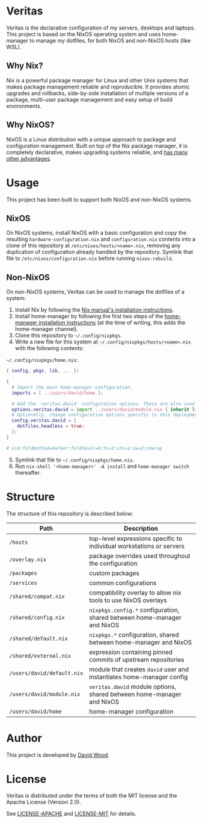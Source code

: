 # Veritas
Veritas is the declarative configuration of my servers, desktops and laptops. This project is based
on the NixOS operating system and uses home-manager to manage my dotfiles, for both NixOS and
non-NixOS hosts (like WSL).

## Why Nix?
Nix is a powerful package manager for Linux and other Unix systems that makes package management
reliable and reproducible. It provides atomic upgrades and rollbacks, side-by-side installation of
multiple versions of a package, multi-user package management and easy setup of build environments.

## Why NixOS?
NixOS is a Linux distribution with a unique approach to package and configuration management. Built
on top of the Nix package manager, it is completely declarative, makes upgrading systems reliable,
and [has many other advantages](https://nixos.org/nixos/about.html).

# Usage
This project has been built to support both NixOS and non-NixOS systems.

## NixOS
On NixOS systems, install NixOS with a basic configuration and copy the resulting
`hardware-configuration.nix` and `configuration.nix` contents into a clone of this repository at
`/etc/nixos/hosts/<name>.nix`, removing any duplication of configuration already handled by the
repository. Symlink that file to `/etc/nixos/configuration.nix` before running `nixos-rebuild`.

## Non-NixOS
On non-NixOS systems, Veritas can be used to manage the dotfiles of a system:

1. Install Nix by following the [Nix manual's installation instructions][nixos_install].
2. Install home-manager by following the first two steps of the
   [home-manager installation instructions][home-manager_install] (at the time of writing, this
   adds the home-manager channel).
3. Clone this repository to `~/.config/nixpkgs`.
4. Write a new file for this system at `~/.config/nixpkgs/hosts/<name>.nix` with the following
   contents:

`~/.config/nixpkgs/home.nix`:

```nix
{ config, pkgs, lib, ... }:

{
  # Import the main home-manager configuration.
  imports = [ ../users/david/home ];

  # Add the `veritas.david` configuration options. These are also used from NixOS.
  options.veritas.david = import ../users/david/module.nix { inherit lib; };
  # Optionally, change configuration options specific to this deployment of Veritas.
  config.veritas.david = {
    dotfiles.headless = true;
  };
}

# vim:foldmethod=marker:foldlevel=0:ts=2:sts=2:sw=2:nowrap
```

5. Symlink that file to `~/.config/nixpkgs/home.nix`.
6. Run `nix-shell '<home-manager>' -A install` and `home-manager switch` thereafter.

[nixos_install]: https://nixos.org/nix/manual/#chap-installation
[home-manager_install]: https://github.com/rycee/home-manager#installation

# Structure
The structure of this repository is described below:

Path                       | Description
----                       | -----------
`/hosts`                   | top-level expressions specific to individual workstations or servers
`/overlay.nix`             | package overrides used throughout the configuration
`/packages`                | custom packages
`/services`                | common configurations
`/shared/compat.nix`       | compatibility overlay to allow nix tools to use NixOS overlays
`/shared/config.nix`       | `nixpkgs.config.*` configuration, shared between home-manager and NixOS
`/shared/default.nix`      | `nixpkgs.*` configuration, shared between home-manager and NixOS
`/shared/external.nix`     | expression containing pinned commits of upstream repositories
`/users/david/default.nix` | module that creates `david` user and instantiates home-manager config
`/users/david/module.nix`  | `veritas.david` module options, shared between home-manager and NixOS
`/users/david/home`        | home-manager configuration

# Author
This project is developed by [David Wood](https://davidtw.co).

# License
Veritas is distributed under the terms of both the MIT license and the Apache License (Version 2.0).

See [LICENSE-APACHE](LICENSE-APACHE) and [LICENSE-MIT](LICENSE-MIT) for details.
